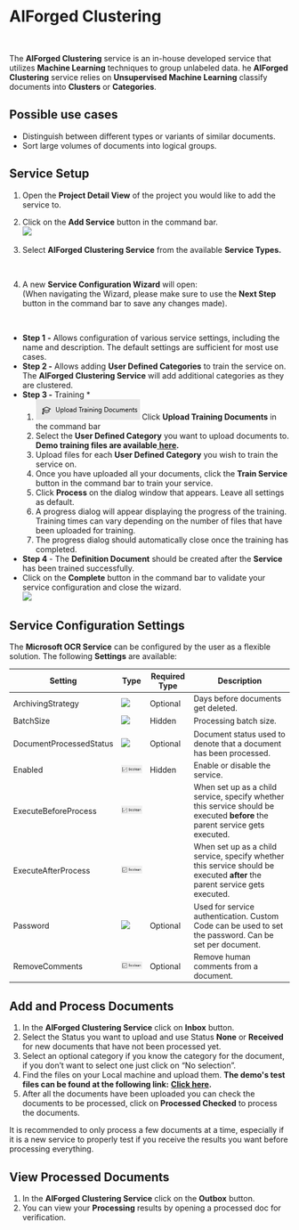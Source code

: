 # AIForged Clustering

<figure><img src="../../.gitbook/assets/image (1) (1) (3).png" alt=""><figcaption></figcaption></figure>

The **AIForged Clustering** service is an in-house developed service that utilizes **Machine Learning** techniques to group unlabeled data. he **AIForged Clustering** service relies on **Unsupervised Machine Learning** classify documents into **Clusters** or **Categories**.

## Possible use cases

* Distinguish between different types or variants of similar documents.
* Sort large volumes of documents into logical groups.

## Service Setup

1. Open the **Project Detail View** of the project you would like to add the service to.
2. Click on the **Add Service** button in the command bar.\
   ![](<../../.gitbook/assets/image (82) (2).png>)
3.  Select **AIForged Clustering Service** from the available **Service Types.**

    <figure><img src="../../.gitbook/assets/image (7) (1) (4).png" alt=""><figcaption></figcaption></figure>
4. A new **Service Configuration Wizard** will open:\
   (When navigating the Wizard, please make sure to use the **Next Step** button in the command bar to save any changes made).

<figure><img src="../../.gitbook/assets/image (3) (1) (3).png" alt=""><figcaption></figcaption></figure>

* **Step 1** **-** Allows configuration of various service settings, including the name and description. The default settings are sufficient for most use cases.
* **Step 2 -** Allows adding **User Defined Categories** to train the service on. The **AIForged Clustering Service** will add additional categories as they are clustered.
* **Step 3 -** Training \*
  1. ![](<../../.gitbook/assets/33 (1) (2) (1) (1) (1) (1) (1) (1) (1) (6) (1).png>) Click **Upload Training Documents** in the command bar
  2. Select the **User Defined Category** you want to upload documents to.\
     **Demo training files are available**[ **here**](https://docs.aiforged.com/DemoDocuments/AIForged%20Classification%20%20Testing.zip)**.**
  3. Upload files for each **User Defined Category** you wish to train the service on.
  4. Once you have uploaded all your documents, click the **Train Service** button in the command bar to train your service.
  5. Click **Process** on the dialog window that appears. Leave all settings as default.
  6. A progress dialog will appear displaying the progress of the training.\
     Training times can vary depending on the number of files that have been uploaded for training.
  7. The progress dialog should automatically close once the training has completed.
* **Step 4** - The **Definition Document** should be created after the **Service** has been trained successfully.
* Click on the **Complete** button in the command bar to validate your service configuration and close the wizard.\
  ![](<../../.gitbook/assets/image (84) (1).png>)

## Service Configuration Settings

The **Microsoft OCR Service** can be configured by the user as a flexible solution. The following **Settings** are available:

| Setting                 | Type                                                                        | Required Type | Description                                                                                                                  |
| ----------------------- | --------------------------------------------------------------------------- | ------------- | ---------------------------------------------------------------------------------------------------------------------------- |
| ArchivingStrategy       | ![](<../../.gitbook/assets/image (14) (6).png>)                             | Optional      | Days before documents get deleted.                                                                                           |
| BatchSize               | ![](<../../.gitbook/assets/image (5) (3).png>)                              | Hidden        | Processing batch size.                                                                                                       |
| DocumentProcessedStatus | ![](<../../.gitbook/assets/image (6) (4).png>)                              | Optional      | Document status used to denote that a document has been processed.                                                           |
| Enabled                 | ![](<../../.gitbook/assets/image (15) (1) (3) (6) (1).png>)                 | Hidden        | Enable or disable the service.                                                                                               |
| ExecuteBeforeProcess    | ![](<../../.gitbook/assets/image (15) (1) (3) (5) (1).png>)                 |               | When set up as a child service, specify whether this service should be executed **before** the parent service gets executed. |
| ExecuteAfterProcess     | ![](<../../.gitbook/assets/image (1) (1) (3) (1) (1) (2) (1) (10).png>)     |               | When set up as a child service, specify whether this service should be executed **after** the parent service gets executed.  |
| Password                | ![](<../../.gitbook/assets/image (3) (5) (1).png>)                          | Optional      | Used for service authentication. Custom Code can be used to set the password. Can be set per document.                       |
| RemoveComments          | ![](<../../.gitbook/assets/image (1) (1) (3) (1) (1) (2) (1) (11) (1).png>) | Optional      | Remove human comments from a document.                                                                                       |

## Add and Process Documents

1. In the **AIForged Clustering Service** click on **Inbox** button.
2. Select the Status you want to upload and use Status **None** or **Received** for new documents that have not been processed yet.
3. Select an optional category if you know the category for the document, if you don’t want to select one just click on “No selection”.
4. Find the files on your Local machine and upload them. **The demo's test files can be found at the following link:** [**Click here**](https://larchold-my.sharepoint.com/:u:/g/personal/jannie_larcai_com/Ec-_k8RmUqNAv6WgCgwItfcBTRp1Gk0V6OeyTj2S3SIUQg?e=EquxX9)**.**
5. After all the documents have been uploaded you can check the documents to be processed, click on **Processed Checked** to process the documents.

It is recommended to only process a few documents at a time, especially if it is a new service to properly test if you receive the results you want before processing everything.

## View Processed Documents <a href="#view-processed-documents" id="view-processed-documents"></a>

1. In the **AIForged Clustering Service** click on the **Outbox** button.
2. You can view your **Processing** results by opening a processed doc for verification.
